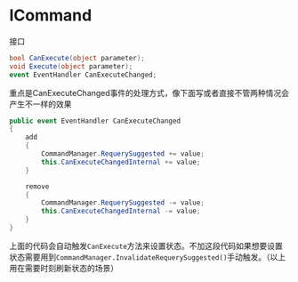 # ICommand
接口
```c#
bool CanExecute(object parameter);
void Execute(object parameter);
event EventHandler CanExecuteChanged;
```
重点是CanExecuteChanged事件的处理方式，像下面写或者直接不管两种情况会产生不一样的效果
```c#
public event EventHandler CanExecuteChanged
{
    add
    {
        CommandManager.RequerySuggested += value;
        this.CanExecuteChangedInternal += value;
    }

    remove
    {
        CommandManager.RequerySuggested -= value;
        this.CanExecuteChangedInternal -= value;
    }
}
```
上面的代码会自动触发```CanExecute```方法来设置状态。不加这段代码如果想要设置状态需要用到```CommandManager.InvalidateRequerySuggested()```手动触发。（以上用在需要时刻刷新状态的场景）
